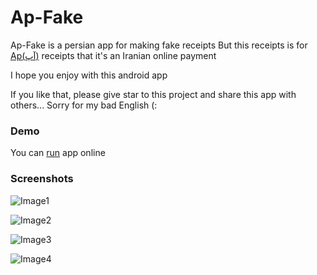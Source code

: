 # Ap-Fake

Ap-Fake is a persian app for making fake receipts
But this receipts is for [Ap(آپ)](https://asanpardakht.ir/) receipts that it's an Iranian online payment

I hope you enjoy with this android app

If you like that, please give star to this project and share this app with others...
Sorry for my bad English (:

### Demo

You can [run](https://appetize.io/app/vf3dttdx0jd593r7xg966cqpa4) app online

### Screenshots

![Image1](https://uupload.ir/files/kaz7_whatsapp_image_2021-01-19_at_4.21.31_pm.jpeg)

![Image2](<https://uupload.ir/files/n0a4_whatsapp_image_2021-01-19_at_4.21.31_pm_(1).jpeg>)

![Image3](<https://uupload.ir/files/nht1_whatsapp_image_2021-01-19_at_4.21.31_pm_(2).jpeg>)

![Image4](https://uupload.ir/files/2lfg_whatsapp_image_2021-01-19_at_4.22.06_pm.jpeg)

